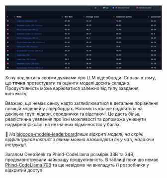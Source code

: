 <!--
date: 2024-03-05T23:01:13
photo: ![Photo](2024-03-05-23-01-13.jpg)


-->

![Photo](2024-03-05-23-01-13.jpg)

Хочу поділитися своїми думками про LLM лідерборди. Справа в тому, що **точно**  протестувати та оцінити моделі досить складно. Продуктивність може варіюватися залежно від типу завдання, контексту.

Вважаю, що немає сенсу надто заглиблюватися в детальне порівняння позицій моделей у лідербордах. Натомість краще поділити їх на декілька груп: лідери, середнячки та відстаючі. Це дасть більш реалістичне уявлення про їхні можливості та допоможе уникнути надмірної фіксації на незначних відмінностях у балах.

🤗 _На_ [bigcode-models-leaderboard](https://huggingface.co/spaces/bigcode/bigcode-models-leaderboard)_лише відкриті моделі, на скріні відфільтрував instruct з якими можна взаємодіяти як у чаті, надаючи інструкції._  

Загалом DeepSeek та Phind-CodeLlama розмірів 33B та 34B, продемонстрували найкращу продуктивність. В таблиці поки що немає [Phind-CodeLlama 70B](https://www.phind.com/plans)  та ще невідомо чи викладуть її розробники у відкритий доступ